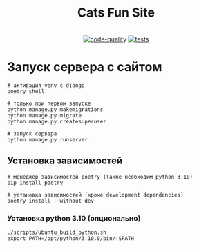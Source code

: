 <div align="center">

# Cats Fun Site

<br>[![code-quality](https://github.com/yulachi/cats-fun-site/actions/workflows/code-quality-main.yaml/badge.svg)](https://github.com/yulachi/cats-fun-site/actions/workflows/code-quality-main.yaml)
[![tests](https://github.com/yulachi/cats-fun-site/actions/workflows/test.yml/badge.svg)](https://github.com/yulachi/cats-fun-site/actions/workflows/test.yml)<br>

</div>

# Запуск сервера с сайтом

```console
# активация venv с django
poetry shell

# только при первом запуске
python manage.py makemigrations
python manage.py migrate
python manage.py createsuperuser

# запуск сервера
python manage.py runserver
```

## Установка зависимостей

```console
# менеджер зависимостей poetry (также необходим python 3.10)
pip install poetry

# установка зависимостей (кроме development dependencies)
poetry install --without dev
```

### Установка python 3.10 (опционально)

```console
./scripts/ubuntu_build_python.sh
export PATH=/opt/python/3.10.0/bin/:$PATH
```
